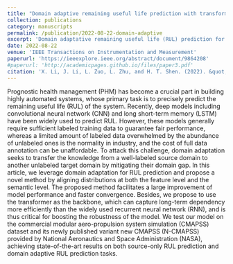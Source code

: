 ```yaml
---
title: "Domain adaptive remaining useful life prediction with transformer"
collection: publications
category: manuscripts
permalink: /publication/2022-08-22-domain-adaptive
excerpt: 'Domain adaptative remaining useful life (RUL) prediction for machines.'
date: 2022-08-22
venue: 'IEEE Transactions on Instrumentation and Measurement'
paperurl: 'https://ieeexplore.ieee.org/abstract/document/9864208'
#paperurl: 'http://academicpages.github.io/files/paper3.pdf'
citation: 'X. Li, J. Li, L. Zuo, L. Zhu, and H. T. Shen. (2022). &quot;Domain adaptive remaining useful life prediction with transformer.&quot; <i>IEEE Transactions on Instrumentation and Measurement</i>.'
---
```


Prognostic health management (PHM) has become a crucial part in building highly automated systems, whose primary task is to precisely predict the remaining useful life (RUL) of the system. Recently, deep models including convolutional neural network (CNN) and long short-term memory (LSTM) have been widely used to predict RUL. However, these models generally require sufficient labeled training data to guarantee fair performance, whereas a limited amount of labeled data overwhelmed by the abundance of unlabeled ones is the normality in industry, and the cost of full data annotation can be unaffordable. To attack this challenge, domain adaptation seeks to transfer the knowledge from a well-labeled source domain to another unlabeled target domain by mitigating their domain gap. In this article, we leverage domain adaptation for RUL prediction and propose a novel method by aligning distributions at both the feature level and the semantic level. The proposed method facilitates a large improvement of model performance and faster convergence. Besides, we propose to use the transformer as the backbone, which can capture long-term dependency more efficiently than the widely used recurrent neural network (RNN), and is thus critical for boosting the robustness of the model. We test our model on the commercial modular aero-propulsion system simulation (CMAPSS) dataset and its newly published variant new CMAPSS (N-CMAPSS) provided by National Aeronautics and Space Administration (NASA), achieving state-of-the-art results on both source-only RUL prediction and domain adaptive RUL prediction tasks.
